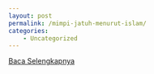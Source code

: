 ```yaml
---
layout: post
permalink: /mimpi-jatuh-menurut-islam/
categories:
    - Uncategorized
---
```


[Baca Selengkapnya](/06)